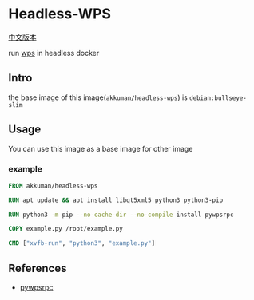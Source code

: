 # Headless-WPS

[中文版本](./README_CN.md)

run [wps](https://linux.wps.cn/) in headless docker

## Intro

the base image of this image(`akkuman/headless-wps`) is `debian:bullseye-slim`

## Usage

You can use this image as a base image for other image

### example

```Dockerfile
FROM akkuman/headless-wps

RUN apt update && apt install libqt5xml5 python3 python3-pip

RUN python3 -m pip --no-cache-dir --no-compile install pywpsrpc

COPY example.py /root/example.py

CMD ["xvfb-run", "python3", "example.py"]
```

## References

- [pywpsrpc](https://github.com/timxx/pywpsrpc)
